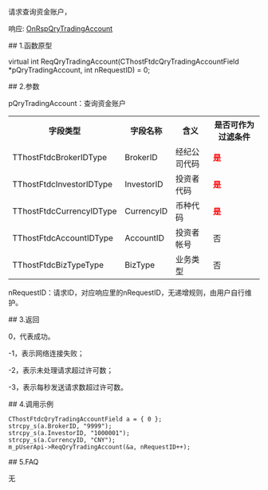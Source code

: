 <p>请求查询资金账户，</p>
<p>响应: <a href="../../CTHOSTFTDCTRADERAPI/ONRSPQRYTRADINGACCOUNT/">OnRspQryTradingAccount</a></p>
<span class="anchor" id="69d13604-87d8-4a29-a094-733f14b0c2e5"></span>
## 1.函数原型
<p>virtual int ReqQryTradingAccount(CThostFtdcQryTradingAccountField *pQryTradingAccount, int nRequestID) = 0;</p>
<span class="anchor" id="2d4ae2f4-699f-4804-b31f-fe1341a92904"></span>
## 2.参数
<p>pQryTradingAccount：查询资金账户</p>
<table><tr><th style="TEXT-ALIGN: center;">字段类型</th><th style="TEXT-ALIGN: center;">字段名称</th><th style="TEXT-ALIGN: center;">含义</th><th style="TEXT-ALIGN: center;">是否可作为过滤条件</th></tr><tr><td style="TEXT-ALIGN: left;">TThostFtdcBrokerIDType</td>
<td style="TEXT-ALIGN: left;">BrokerID</td>
<td style="TEXT-ALIGN: left;">经纪公司代码</td>
<td style="TEXT-ALIGN: left;"><strong><font color="#FF0000">是</font></strong></td>
</tr>
<tr><td style="TEXT-ALIGN: left;">TThostFtdcInvestorIDType</td>
<td style="TEXT-ALIGN: left;">InvestorID</td>
<td style="TEXT-ALIGN: left;">投资者代码</td>
<td style="TEXT-ALIGN: left;"><strong><font color="#FF0000">是</font></strong></td>
</tr>
<tr><td style="TEXT-ALIGN: left;">TThostFtdcCurrencyIDType</td>
<td style="TEXT-ALIGN: left;">CurrencyID</td>
<td style="TEXT-ALIGN: left;">币种代码</td>
<td style="TEXT-ALIGN: left;"><strong><font color="#FF0000">是</font></strong></td>
</tr>
<tr><td style="TEXT-ALIGN: left;">TThostFtdcAccountIDType</td>
<td style="TEXT-ALIGN: left;">AccountID</td>
<td style="TEXT-ALIGN: left;">投资者帐号</td>
<td style="TEXT-ALIGN: left;">否</td>
</tr>
<tr><td style="TEXT-ALIGN: left;">TThostFtdcBizTypeType</td>
<td style="TEXT-ALIGN: left;">BizType</td>
<td style="TEXT-ALIGN: left;">业务类型</td>
<td style="TEXT-ALIGN: left;">否</td>
</tr>
</table>
<p>nRequestID：请求ID，对应响应里的nRequestID，无递增规则，由用户自行维护。</p>
<span class="anchor" id="27bfd4bf-894f-4186-a89d-3159a01759f5"></span>
## 3.返回
<p>0，代表成功。</p>
<p>-1，表示网络连接失败；</p>
<p>-2，表示未处理请求超过许可数；</p>
<p>-3，表示每秒发送请求数超过许可数。</p>
<span class="anchor" id="561db9c7-810c-4e1a-92bf-83098362482b"></span>
## 4.调用示例
<pre><code>CThostFtdcQryTradingAccountField a = { 0 };
strcpy_s(a.BrokerID, "9999");
strcpy_s(a.InvestorID, "1000001");
strcpy_s(a.CurrencyID, "CNY");
m_pUserApi-&gt;ReqQryTradingAccount(&amp;a, nRequestID++);
</code></pre>
<span class="anchor" id="64288272-77c3-4c84-a624-e9264e357a96"></span>
## 5.FAQ
<p>无</p>
